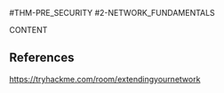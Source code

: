 #THM-PRE_SECURITY #2-NETWORK_FUNDAMENTALS

CONTENT
## References

https://tryhackme.com/room/extendingyournetwork